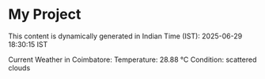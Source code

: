 # My Project

This content is dynamically generated in Indian Time (IST): 2025-06-29 18:30:15 IST


Current Weather in Coimbatore:
Temperature: 28.88 °C
Condition: scattered clouds
